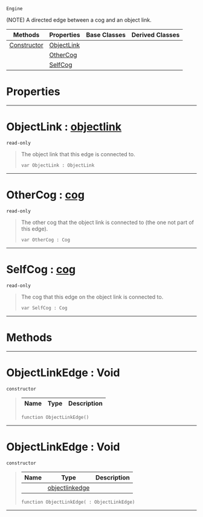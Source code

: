  `Engine`

(NOTE) A directed edge between a cog and an object link.

|Methods|Properties|Base Classes|Derived Classes|
|---|---|---|---|
|[ Constructor](objectlinkedge.md#objectlinkedge-void)|[ ObjectLink](objectlinkedge.md#objectlink-zilch-engine-d)| | |
| |[ OtherCog](objectlinkedge.md#othercog-zilch-engine-doc)| | |
| |[ SelfCog](objectlinkedge.md#selfcog-zilch-engine-docu)| | |


 #  Properties


---  
 #  ObjectLink : [objectlink](objectlink.md)

 `read-only`

> The object link that this edge is connected to.
> ```TS:Nada
> var ObjectLink : ObjectLink


---  
 #  OtherCog : [cog](cog.md)

 `read-only`

> The other cog that the object link is connected to (the one not part of this edge).
> ```TS:Nada
> var OtherCog : Cog


---  
 #  SelfCog : [cog](cog.md)

 `read-only`

> The cog that this edge on the object link is connected to.
> ```TS:Nada
> var SelfCog : Cog


---  
 #  Methods


---  
 #  ObjectLinkEdge : Void

 `constructor`

> 
> |Name|Type|Description|
> |---|---|---|
> ```TS:Nada
> function ObjectLinkEdge()
> ``` 


---  
 #  ObjectLinkEdge : Void

 `constructor`

> 
> |Name|Type|Description|
> |---|---|---|
> ||[objectlinkedge](objectlinkedge.md)| |
> ```TS:Nada
> function ObjectLinkEdge( : ObjectLinkEdge)
> ``` 


---  
 

 